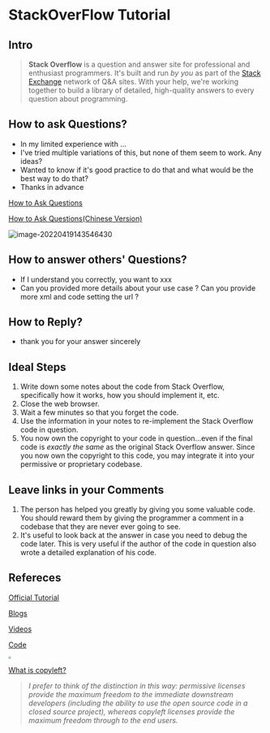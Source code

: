 # StackOverFlow Tutorial

## Intro

> **Stack Overflow** is a question and answer site for professional and enthusiast programmers. It's built and run *by you* as part of the [Stack Exchange](http://stackexchange.com/) network of Q&A sites. With your help, we're working together to build a library of detailed, high-quality answers to every question about programming.



## How to ask Questions?

- In my limited experience with ...
- I've tried multiple variations of this, but none of them seem to work. Any ideas?
- Wanted to know if it's good practice to do that and what would be the best way to do that?
- Thanks in advance

[How to Ask Questions](http://www.catb.org/~esr/faqs/smart-questions.html#translations)

[How to Ask Questions(Chinese Version)](https://github.com/ryanhanwu/How-To-Ask-Questions-The-Smart-Way/blob/main/README-zh_CN.md)

![image-20220419143546430](https://tva1.sinaimg.cn/large/e6c9d24ely1h1f0sguwogj211e04iwfy.jpg)

## How to answer others' Questions?

- If I understand you correctly, you want to xxx
- Can you provided more details about your use case ? Can you provide more xml and code setting the url ?

## How to Reply?

- thank you for your answer sincerely



## Ideal Steps

1. Write down some notes about the code from Stack Overflow, specifically how it works, how you should implement it, etc.
2. Close the web browser.
3. Wait a few minutes so that you forget the code.
4. Use the information in your notes to re-implement the Stack Overflow code in question.
5. You now own the copyright to your code in question...even if the final code is *exactly the same* as the original Stack Overflow answer. Since you now own the copyright to this code, you may integrate it into your permissive or proprietary codebase.

## Leave links in your Comments

1. The person has helped you greatly by giving you some valuable code. You should reward them by giving the programmer a comment in a codebase that they are never ever going to see.
2. It's useful to look back at the answer in case you need to debug the code later. This is very useful if the author of the code in question also wrote a detailed explanation of his code.



## Refereces

[Official Tutorial](https://stackoverflow.com/tour)

[Blogs](https://blog.csdn.net/william_n/article/details/85259855)

[Videos](https://www.bilibili.com/video/BV1qL4y1a7mv?spm_id_from=333.337.search-card.all.click)

[Code](https://tra38.gitbooks.io/essential-copying-and-pasting-from-stack-overflow/content/code_licensing.html)

<img src="https://tva1.sinaimg.cn/large/e6c9d24ely1h1ea24vmttj20u013e41d.jpg" style="zoom:33%;" />

[What is copyleft?](https://opensource.com/resources/what-is-copyleft)

> *I prefer to think of the distinction in this way: permissive licenses provide the maximum freedom to the immediate downstream developers (including the ability to use the open source code in a closed source project), whereas copyleft licenses provide the maximum freedom through to the end users.*

